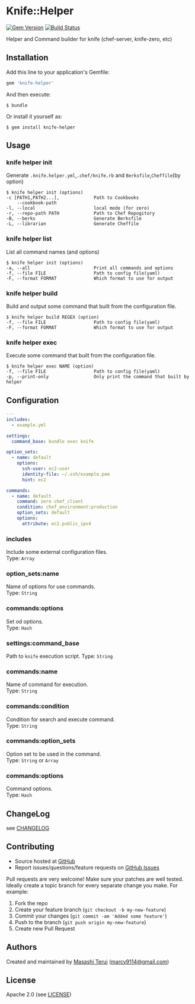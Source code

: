 # Knife::Helper

[![Gem Version](https://badge.fury.io/rb/knife-helper.svg)](http://badge.fury.io/rb/knife-helper) [![Build Status](https://travis-ci.org/marcy-terui/knife-helper.svg?branch=master)](https://travis-ci.org/marcy-terui/knife-helper)

Helper and Command builder for knife (chef-server, knife-zero, etc)

## Installation

Add this line to your application's Gemfile:

```ruby
gem 'knife-helper'
```

And then execute:

    $ bundle

Or install it yourself as:

    $ gem install knife-helper

## Usage

### knife helper init
Generate `.knife.helper.yml`,`.chef/knife.rb` and `Berksfile`,`Cheffile`(by option)

```
$ knife helper init (options)
-c [PATH1,PATH2...],             Path to Cookbooks
    --cookbook-path
-l, --local                      local mode (for zero)
-r, --repo-path PATH             Path to Chef Repogitory
-B, --berks                      Generate Berksfile
-L, --librarian                  Generate Cheffile
```

### knife helper list
List all command names (and options)

```
$ knife helper init (options)
-a, --all                        Print all commands and options
-f, --file FILE                  Path to config file(yaml)
-F, --format FORMAT              Which format to use for output
```

### knife helper build
Build and output some command that built from the configuration file.

```
$ knife helper build REGEX (option)
-f, --file FILE                  Path to config file(yaml)
-F, --format FORMAT              Which format to use for output
```

### knife helper exec
Execute some command that built from the configuration file.

```
$ knife helper exec NAME (option)
-f, --file FILE                  Path to config file(yaml)
-p, --print-only                 Only print the command that built by helper
```

## Configuration

```yaml
---
includes:
  - example.yml

settings:
  command_base: bundle exec knife

option_sets:
  - name: default
    options:
      ssh-user: ec2-user
      identity-file: ~/.ssh/example.pem
      hint: ec2

commands:
  - name: default
    command: zero chef_client
    condition: chef_environment:production
    option_sets: default
    options:
      attribute: ec2.public_ipv4
```

### includes
Include some external configuration files.  
Type: `Array`

### option_sets:name
Name of options for use commands.  
Type: `String`

### commands:options
Set od options.  
Type: `Hash`

### settings:command_base
Path to `knife` execution script.
Type: `String`

### commands:name
Name of command for execution.  
Type: `String`

### commands:condition
Condition for search and execute command.  
Type: `String`

### commands:option_sets
Option set to be used in the command.  
Type: `String` or `Array`

### commands:options
Command options.  
Type: `Hash`

## ChangeLog
see [CHANGELOG][changelog]

## Contributing

* Source hosted at [GitHub][repo]
* Report issues/questions/feature requests on [GitHub Issues][issues]

Pull requests are very welcome! Make sure your patches are well tested.
Ideally create a topic branch for every separate change you make. For
example:

1. Fork the repo
2. Create your feature branch (`git checkout -b my-new-feature`)
3. Commit your changes (`git commit -am 'Added some feature'`)
4. Push to the branch (`git push origin my-new-feature`)
5. Create new Pull Request

## Authors

Created and maintained by [Masashi Terui][author] (<marcy9114@gmail.com>)

## License

Apache 2.0 (see [LICENSE][license])

[author]:           https://github.com/marcy-terui
[issues]:           https://github.com/marcy-terui/knife-helper/issues
[license]:          https://github.com/marcy-terui/knife-helper/blob/master/LICENSE.txt
[changelog]:        https://github.com/marcy-terui/knife-helper/blob/master/CHANGELOG.md
[repo]:             https://github.com/marcy-terui/knife-helper
